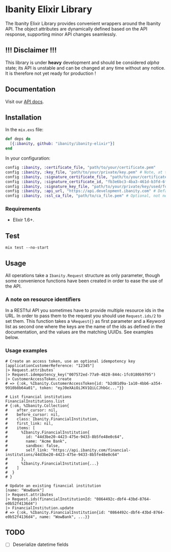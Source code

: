 # Ibanity Elixir Library

The Ibanity Elixir Library provides convenient wrappers around the Ibanity API. The object attributes are dynamically defined based on the API response, supporting minor API changes seamlessly.

## !!! Disclaimer !!!

This library is under **heavy** development and should be considered *alpha* state; its API is unstable and can be changed at any time without any notice.
It is therefore not yet ready for production !

## Documentation

Visit our [API docs](https://documentation.ibanity.com/api).

## Installation

In the `mix.exs` file:
```elixir
def deps do
  [{:ibanity, github: "ibanity/ibanity-elixir"}]
end
```

In your configuration:
```elixir
config :ibanity, :certificate_file, "path/to/your/certificate.pem"
config :ibanity, :key_file, "path/to/your/private/key.pem" # Note, at this moment it doesn't support encrypted key !
config :ibanity, :signature_certificate_file, "path/to/your/certificate/used/for/signature.pem" # At this moment, can be the same as the certificate file
config :ibanity, :signature_certificate_id, "fb3e6bc3-4ba3-461d-b3fd-6f108402320e" # The id (UUIDv4) of the certificate used for signature
config :ibanity, :signature_key_file, "path/to/your/private/key/used/for/signature.pem"
config :ibanity, :api_url, "https://api.development.ibanity.com" # Default is "https://api.ibanity.com"
config :ibanity, :ssl_ca_file, "path/to/ca_file.pem" # Optional, not needed in production
```

### Requirements

* Elixir 1.6+.

## Test

`mix test --no-start`

## Usage

All operations take a `Ibanity.Request` structure as only parameter, though some convenience functions have been created in order to ease the use of the API.

### A note on resource identifiers

In a RESTful API you sometimes have to provide multiple resource ids in the URL.
In order to pass them to the request you should use `Request.ids/2` to set them.
This function takes a `%Request{}` as first parameter and a Keyword list as second one where the keys are the name of the ids as defined in the documentation, and the values are the matching UUIDs.
See examples below.

### Usage examples

```
# Create an access token, use an optional idempotency key
[applicationCustomerReference: "12345"]
|> Request.attributes`
|> Request.idempotency_key("007572ed-77a9-4828-844c-1fc0180b9795")
|> CustomerAccessToken.create
# => {:ok, %Ibanity.CustomerAccessToken{id: "b2d81d9a-1a10-4bb6-a354-9910b8b64a01", token: "eyJ0eXAiOiJKV1QiLCJhbGc..."}}

# List financial institutions
FinancialInstitutions.list
# {:ok, %Ibanity.Collection{
#    after_cursor: nil,
#    before_cursor: nil,
#    class: Ibanity.FinancialInstitution,
#    first_link: nil,
#    items: [
#      %Ibanity.FinancialInstitution{
#        id: "44d3be20-4423-475e-9433-8b5fe48e0c64",
#        name: "Acme Bank",
#        sandbox: false,
#        self_link: "https://api.ibanity.com/financial-institutions/44d3be20-4423-475e-9433-8b5fe48e0c64"
#      },
#      %Ibanity.FinancialInstitution{...}
#    ]
#  }
# }

# Update an existing financial institution
[name: "WowBank"]
|> Request.attributes
|> Request.ids(financialInstitutionId: "0864492c-dbf4-43bd-8764-e0b52f4136d4")
|> FinancialInstitution.update
# => {:ok, %Ibanity.FinancialInstitution{id: "0864492c-dbf4-43bd-8764-e0b52f4136d4", name: "WowBank", ...}}
```

## TODO
- [ ] Deserialize datetime fields